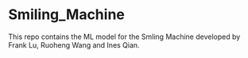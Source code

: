 # Smiling_Machine
This repo contains the ML model for the Smling Machine developed by Frank Lu, Ruoheng Wang and Ines Qian. 
